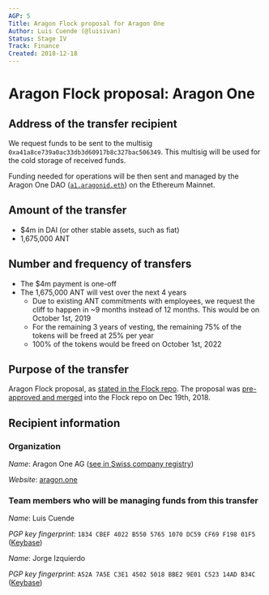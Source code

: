 ```yaml
---
AGP: 5
Title: Aragon Flock proposal for Aragon One
Author: Luis Cuende (@luisivan)
Status: Stage IV
Track: Finance
Created: 2018-12-18
---
```


# Aragon Flock proposal: Aragon One

## Address of the transfer recipient
We request funds to be sent to the multisig `0xa41a8ce739a0ac33db3d60917b8c327bac506349`. This multisig will be used for the cold storage of received funds.

Funding needed for operations will be then sent and managed by the Aragon One DAO ([`a1.aragonid.eth`](https://mainnet.aragon.org/#/a1.aragonid.eth/)) on the Ethereum Mainnet.

## Amount of the transfer
- $4m in DAI (or other stable assets, such as fiat)
- 1,675,000 ANT

## Number and frequency of transfers
- The $4m payment is one-off
- The 1,675,000 ANT will vest over the next 4 years
  - Due to existing ANT commitments with employees, we request the cliff to happen in ~9 months instead of 12 months. This would be on October 1st, 2019
  - For the remaining 3 years of vesting, the remaining 75% of the tokens will be freed at 25% per year
  - 100% of the tokens would be freed on October 1st, 2022

## Purpose of the transfer
Aragon Flock proposal, as [stated in the Flock repo](https://github.com/aragon/flock/blob/master/teams/Aragon%20One/2019.md). The proposal was [pre-approved and merged](https://github.com/aragon/flock/pull/1#pullrequestreview-186455646) into the Flock repo on Dec 19th, 2018.

## Recipient information

### Organization
_Name_: Aragon One AG ([see in Swiss company registry](https://zg.chregister.ch/cr-portal/auszug/auszug.xhtml?uid=CHE-295.692.532))

_Website_: [aragon.one](https://aragon.one)

### Team members who will be managing funds from this transfer

_Name_: Luis Cuende

_PGP key fingerprint_: `1834 CBEF 4022 B550 5765 1070 DC59 CF69 F198 01F5` ([Keybase](https://keybase.io/li))


_Name_: Jorge Izquierdo

_PGP key fingerprint_: `A52A 7A5E C3E1 4502 5018 BBE2 9E01 C523 14AD B34C` ([Keybase](https://keybase.io/ji))

